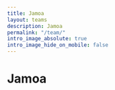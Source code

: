 ```yaml
---
title: Jamoa
layout: teams
description: Jamoa
permalink: "/team/"
intro_image_absolute: true
intro_image_hide_on_mobile: false
---
```


# Jamoa
